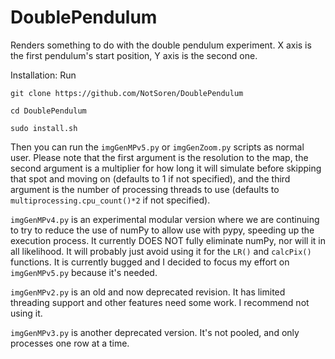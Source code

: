 # DoublePendulum
Renders something to do with the double pendulum experiment. X axis is the first pendulum's start position, Y axis is the second one. 

Installation:
Run 

`git clone https://github.com/NotSoren/DoublePendulum`

`cd DoublePendulum`

`sudo install.sh`

Then you can run the `imgGenMPv5.py` or `imgGenZoom.py` scripts as normal user. Please note that the first argument is the resolution to the map, the second argument is a multiplier for how long it will simulate before skipping that spot and moving on (defaults to 1 if not specified), and the third argument is the number of processing threads to use (defaults to `multiprocessing.cpu_count()*2` if not specified). 

`imgGenMPv4.py` is an experimental modular version where we are continuing to try to reduce the use of numPy to allow use with pypy, speeding up the execution process. It currently DOES NOT fully eliminate numPy, nor will it in all likelihood. It will probably just avoid using it for the `LR()` and `calcPix()` functions. It is currently bugged and I decided to focus my effort on `imgGenMPv5.py` because it's needed. 

`imgGenMPv2.py` is an old and now deprecated revision. It has limited threading support and other features need some work. I recommend not using it. 

`imgGenMPv3.py` is another deprecated version. It's not pooled, and only processes one row at a time. 
